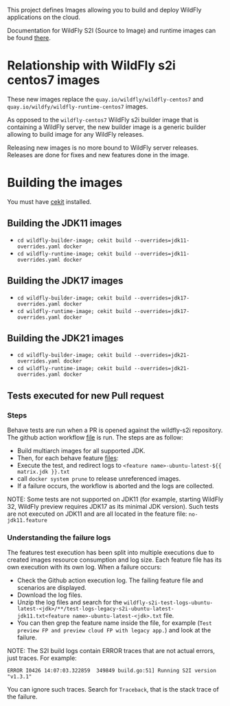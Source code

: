 This project defines Images allowing you to build and deploy WildFly applications on the cloud.

Documentation for WildFly S2I (Source to Image) and runtime images can be found [there](https://docs.wildfly.org/wildfly-s2i/).

# Relationship with WildFly s2i centos7 images

These new images replace the `quay.io/wildfly/wildfly-centos7` and `quay.io/wildfy/wildfly-runtime-centos7` images.

As opposed to the `wildfly-centos7` WildFly s2i builder image that is containing a WildFly server, the new builder image 
is a generic builder allowing to build image for any WildFly releases.

Releasing new images is no more bound to WildFly server releases. Releases are done for fixes and new features done in the image.

# Building the images

You must have [cekit](https://github.com/cekit/cekit) installed.

## Building the JDK11 images

* `cd wildfly-builder-image; cekit build --overrides=jdk11-overrides.yaml docker`
* `cd wildfly-runtime-image; cekit build --overrides=jdk11-overrides.yaml docker`

## Building the JDK17 images

* `cd wildfly-builder-image; cekit build --overrides=jdk17-overrides.yaml docker`
* `cd wildfly-runtime-image; cekit build --overrides=jdk17-overrides.yaml docker`

## Building the JDK21 images

* `cd wildfly-builder-image; cekit build --overrides=jdk21-overrides.yaml docker`
* `cd wildfly-runtime-image; cekit build --overrides=jdk21-overrides.yaml docker`

## Tests executed for new Pull request

###  Steps

Behave tests are run when a PR is opened against the wildfly-s2i repository.
The github action workflow [file](https://github.com/wildfly/wildfly-s2i/blob/main/.github/workflows/main.yml) is run.
The steps are as follow:
* Build multiarch images for all supported JDK.
* Then, for each behave feature [files](https://github.com/wildfly/wildfly-s2i/tree/main/wildfly-builder-image/tests/features):
* Execute the test, and redirect logs to `<feature name>-ubuntu-latest-${{ matrix.jdk }}.txt`
* call `docker system prune` to release unreferenced images.
* If a failure occurs, the workflow is aborted and the logs are collected.

NOTE: Some tests are not supported on JDK11 (for example, starting WildFly 32, WildFly preview requires JDK17 as its minimal JDK version). Such tests 
are not executed on JDK11 and are all located in the feature file: `no-jdk11.feature`

### Understanding the failure logs

The features test execution has been split into multiple executions due to created images resource consumption and log size.
Each feature file has its own execution with its own log.
When a failure occurs:
* Check the Github action execution log. The failing feature file and scenarios are displayed.
* Download the log files.
* Unzip the log files and search for the `wildfly-s2i-test-logs-ubuntu-latest-<jdk>/**/test-logs-legacy-s2i-ubuntu-latest-jdk11.txt<feature name>-ubuntu-latest-<jdk>.txt` file.
* You can then grep the feature name inside the file, for example (`Test preview FP and preview cloud FP with legacy app.`) and look at the failure.

NOTE: The S2I build logs contain ERROR traces that are not actual errors, just traces. For example: 

`ERROR I0426 14:07:03.322859  349849 build.go:51] Running S2I version "v1.3.1"`

You can ignore such traces. Search for `Traceback`, that is the stack trace of the failure. 
